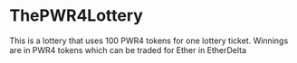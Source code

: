 # ThePWR4Lottery
This is a lottery that uses 100 PWR4 tokens for one lottery ticket. Winnings are in PWR4 tokens which can be traded for Ether in EtherDelta
